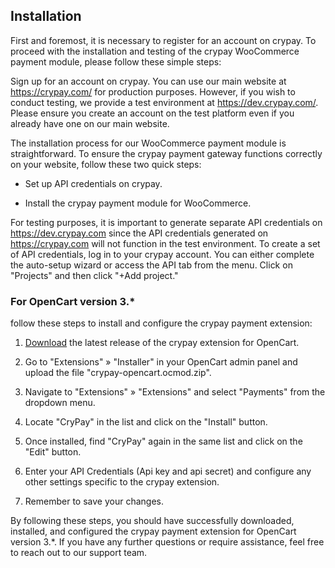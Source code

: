 ## Installation
First and foremost, it is necessary to register for an account on crypay. To proceed with the installation and testing of the crypay WooCommerce payment module, please follow these simple steps:

Sign up for an account on crypay. You can use our main website at https://crypay.com/ for production purposes. However, if you wish to conduct testing, we provide a test environment at https://dev.crypay.com/. Please ensure you create an account on the test platform even if you already have one on our main website.

The installation process for our WooCommerce payment module is straightforward. To ensure the crypay payment gateway functions correctly on your website, follow these two quick steps:

* Set up API credentials on crypay.

* Install the crypay payment module for WooCommerce.

For testing purposes, it is important to generate separate API credentials on https://dev.crypay.com since the API credentials generated on https://crypay.com will not function in the test environment. To create a set of API credentials, log in to your crypay account. You can either complete the auto-setup wizard or access the API tab from the menu. Click on "Projects" and then click "+Add project."

### For OpenCart version 3.*
follow these steps to install and configure the crypay payment extension:

1. <a href="https://github.com/ctsolutionsk/opencart-plugin/releases">Download</a> the latest release of the crypay extension for OpenCart.

2. Go to "Extensions" » "Installer" in your OpenCart admin panel and upload the file "crypay-opencart.ocmod.zip".

3. Navigate to "Extensions" » "Extensions" and select "Payments" from the dropdown menu.

4. Locate "CryPay" in the list and click on the "Install" button.

5. Once installed, find "CryPay" again in the same list and click on the "Edit" button.

6. Enter your API Credentials (Api key and api secret) and configure any other settings specific to the crypay extension.

7. Remember to save your changes.

By following these steps, you should have successfully downloaded, installed, and configured the crypay payment extension for OpenCart version 3.*. If you have any further questions or require assistance, feel free to reach out to our support team.
